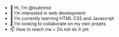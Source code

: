 - 👋 Hi, I’m @loubhmd
- 👀 I’m interested in web development
- 🌱 I’m currently learning HTML CSS and Javascript
- 💞️ I’m looking to collaborate on my own projets
- 📫 How to reach me = Do not do it yet 

<!---
loubhmd/loubhmd is a ✨ special ✨ repository because its `README.md` (this file) appears on your GitHub profile.
You can click the Preview link to take a look at your changes.
--->
